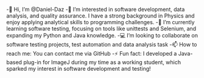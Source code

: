 -👋 Hi, I’m @Daniel-Daz
-👀 I’m interested in software development, data analysis, and quality assurance. I have a strong background in Physics and enjoy applying analytical skills to programming challenges.
-🌱 I’m currently learning software testing, focusing on tools like unittests and Selenium, and expanding my Python and Java knowledge.
-💻 I’m looking to collaborate on software testing projects, test automation and data analysis task
-📫 How to reach me: You can contact me via GitHub
-⚡ Fun fact: I developed a Java-based plug-in for ImageJ during my time as a working student, which sparked my interest in software development and testing!

<!---
Daniel-Daz/Daniel-Daz is a ✨ special ✨ repository because its `README.md` (this file) appears on your GitHub profile.
You can click the Preview link to take a look at your changes.
--->
